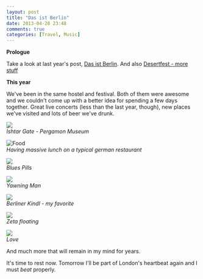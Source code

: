 ```yaml
---
layout: post
title: "Das ist Berlin"
date: 2013-04-28 23:48
comments: true
categories: [Travel, Music]
---
```


**Prologue**

Take a look at last year's post, [Das ist Berlin](/das-ist-berlin/ ""). And also [Desertfest - more stuff](/desertfest-more-stuff/ "")

**This year**

We've been in the same hostel and festival. Both of them were awesome and we couldn't come up with a better idea for spending a few days together. Great live concerts (less than the last year, though), new places we've visited and lots of beer we've drunk.

![](//lh5.googleusercontent.com/-FE65bt902O4/UXstYHEtE2I/AAAAAAAAHP4/tIA3ouexClQ/s960/PANO_20130426_141922.jpg)  
_Ishtar Gate - Pergamon Museum_

![Food](//lh4.googleusercontent.com/-w9PcN8A1fR0/UXvIa76iY0I/AAAAAAAAHTs/OX5sn4t69Mk/s960/IMG_20130427_141527.jpg)  
_Having massive lunch on a typical german restaurant_

![](//lh6.googleusercontent.com/-mrL28dsIyVM/UXsn1LTreJI/AAAAAAAAHMc/tzEPvOX9s58/s960/IMG_20130426_191516.jpg)  
_Blues Pills_

![](//lh4.googleusercontent.com/-PlbfByJCrnw/UXx91mAsiOI/AAAAAAAAHaE/RcJOAK0VMCc/s960/IMG_20130427_195220.jpg)  
_Yawning Man_

![](//lh3.googleusercontent.com/-cAAo-mTac2I/UXsx5tVyPQI/AAAAAAAAHR0/d9ES4Es66TU/s960/IMG_20130426_162149.jpg)  
_Berliner Kindl - my favorite_

![](//lh3.googleusercontent.com/-o8mut6iIDY0/UXzOnna-xpI/AAAAAAAAHbQ/nTx1AN79M68/s960/IMG_20130427_234747.jpg)  
_Zeta floating_

![](//lh3.googleusercontent.com/-Ysdrw01dx70/UXvZ18bfB6I/AAAAAAAAHUk/u05zoyumZrY/s960/IMG_20130427_151430.jpg)  
_Love_

And much more that will remain in my mind for years.

It's time to rest now. Tomorrow I'll be part of London's heartbeat again and I must _beat_ properly.